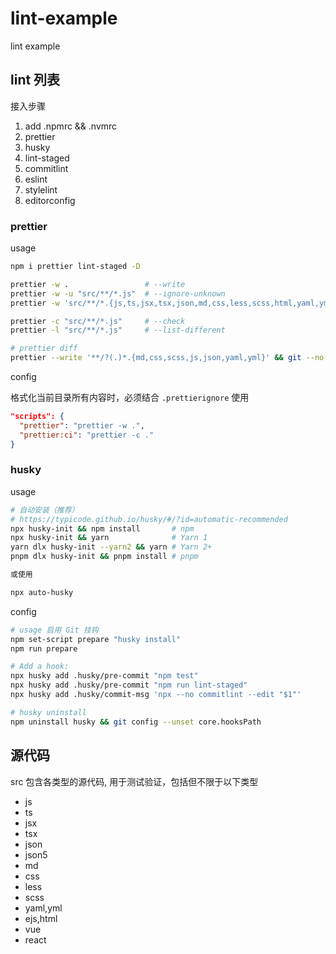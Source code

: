 # lint-example

lint example

## lint 列表

接入步骤

1. add .npmrc && .nvmrc
2. prettier
3. husky
4. lint-staged
5. commitlint
6. eslint
7. stylelint
8. editorconfig

### prettier

usage

```bash
npm i prettier lint-staged -D

prettier -w .                 # --write
prettier -w -u "src/**/*.js"  # --ignore-unknown
prettier -w 'src/**/*.{js,ts,jsx,tsx,json,md,css,less,scss,html,yaml,yml}'

prettier -c "src/**/*.js"     # --check
prettier -l "src/**/*.js"     # --list-different

# prettier diff
prettier --write '**/?(.)*.{md,css,scss,js,json,yaml,yml}' && git --no-pager diff && git checkout -- .
```

config

格式化当前目录所有内容时，必须结合 `.prettierignore` 使用

```json
"scripts": {
  "prettier": "prettier -w .",
  "prettier:ci": "prettier -c ."
}
```

### husky

usage

```bash
# 自动安装（推荐）
# https://typicode.github.io/husky/#/?id=automatic-recommended
npx husky-init && npm install       # npm
npx husky-init && yarn              # Yarn 1
yarn dlx husky-init --yarn2 && yarn # Yarn 2+
pnpm dlx husky-init && pnpm install # pnpm

或使用

npx auto-husky
```

config

```bash
# usage 启用 Git 挂钩
npm set-script prepare "husky install"
npm run prepare

# Add a hook:
npx husky add .husky/pre-commit "npm test"
npx husky add .husky/pre-commit "npm run lint-staged"
npx husky add .husky/commit-msg 'npx --no commitlint --edit "$1"'

# husky uninstall
npm uninstall husky && git config --unset core.hooksPath
```

## 源代码

src 包含各类型的源代码, 用于测试验证，包括但不限于以下类型

- js
- ts
- jsx
- tsx
- json
- json5
- md
- css
- less
- scss
- yaml,yml
- ejs,html
- vue
- react
